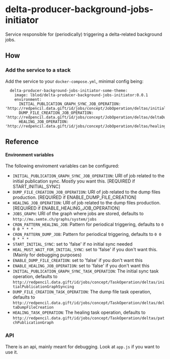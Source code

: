 # delta-producer-background-jobs-initiator

Service responsible for (periodically) triggering a delta-related background jobs.

## How
### Add the service to a stack
Add the service to your `docker-compose.yml`, minimal config being:

```
  delta-producer-background-jobs-initiator-some-theme:
    image: lblod/delta-producer-background-jobs-initiator:0.0.1
    environment:
      INITIAL_PUBLICATION_GRAPH_SYNC_JOB_OPERATION: 'http://redpencil.data.gift/id/jobs/concept/JobOperation/deltas/initialPublicationGraphSyncing/SomeTheme'
      DUMP_FILE_CREATION_JOB_OPERATION: 'http://redpencil.data.gift/id/jobs/concept/JobOperation/deltas/deltaDumpFileCreation/SomeTheme'
      HEALING_JOB_OPERATION: 'http://redpencil.data.gift/id/jobs/concept/JobOperation/deltas/healingOperation/SomeTheme'
```

## Reference
#### Environment variables
The following enviroment variables can be configured:
* `INITIAL_PUBLICATION_GRAPH_SYNC_JOB_OPERATION`: URI of job related to the initial publication sync. Mostly you want this. [REQUIRED if START_INITIAL_SYNC]
* `DUMP_FILE_CREATION_JOB_OPERATION`: URI of job related to the dump files production. [REQUIRED if ENABLE_DUMP_FILE_CREATION]
* `HEALING_JOB_OPERATION`: URI of job related to the dump files production. [REQUIRED if ENABLE_HEALING_JOB_OPERATION]
* `JOBS_GRAPH`: URI of the graph where jobs are stored, defaults to `http://mu.semte.ch/graphs/system/jobs`
* `CRON_PATTERN_HEALING_JOB`: Pattern for periodical triggering, defaults to `0 0 0 * * *`
* `CRON_PATTERN_DUMP_JOB`: Pattern for periodical triggering, defaults to `0 0 0 * * *`
* `START_INITIAL_SYNC`: set to 'false' if no initial sync needed
* `HEAL_MUST_WAIT_FOR_INITIAL_SYNC`: set to 'false' if you don't want this. (Mainly for debugging purposes)
* `ENABLE_DUMP_FILE_CREATION`: set to 'false' if you don't want this
* `ENABLE_HEALING_JOB_OPERATION`: set to 'false' if you don't want this
* `INITIAL_PUBLICATION_GRAPH_SYNC_TASK_OPERATION`: The initial sync task operation, defaults to `http://redpencil.data.gift/id/jobs/concept/TaskOperation/deltas/initialPublicationGraphSyncing`
* `DUMP_FILE_CREATION_TASK_OPERATION`: The dump file task operation, defaults to `http://redpencil.data.gift/id/jobs/concept/TaskOperation/deltas/deltaDumpFileCreation`
* `HEALING_TASK_OPERATION`: The healing task operation, defaults to `http://redpencil.data.gift/id/jobs/concept/TaskOperation/deltas/patchPublicationGraph`

### API
There is an api, mainly meant for debugging. Look at `app.js` if you want to use it.
